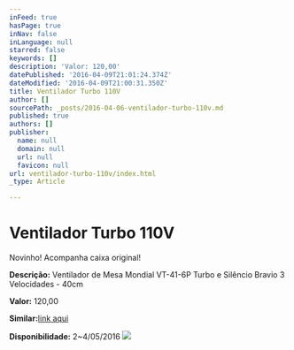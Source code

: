 ```yaml
---
inFeed: true
hasPage: true
inNav: false
inLanguage: null
starred: false
keywords: []
description: 'Valor: 120,00'
datePublished: '2016-04-09T21:01:24.374Z'
dateModified: '2016-04-09T21:00:31.350Z'
title: Ventilador Turbo 110V
author: []
sourcePath: _posts/2016-04-06-ventilador-turbo-110v.md
published: true
authors: []
publisher:
  name: null
  domain: null
  url: null
  favicon: null
url: ventilador-turbo-110v/index.html
_type: Article

---
```

# Ventilador Turbo 110V

Novinho! Acompanha caixa original!

**Descrição:** Ventilador de Mesa Mondial VT-41-6P Turbo e Silêncio Bravio 3 Velocidades - 40cm

**Valor:** 120,00

**Similar:**[link aqui][0]

**Disponibilidade:** 2~4/05/2016
![](https://the-grid-user-content.s3-us-west-2.amazonaws.com/f6b8f58b-4d79-4548-bbf3-87f97cb2d87e.jpg)

[0]: http://www.americanas.com.br/produto/121171501/ventilador-de-mesa-mondial-vt-41-6p-turbo-e-silencio-bravio-3-velocidades-40cm